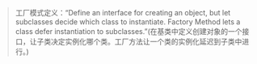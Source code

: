 > 工厂模式定义：“Define an interface for creating an object, but let subclasses decide which class to instantiate. Factory Method lets a class defer instantiation to subclasses.”(在基类中定义创建对象的一个接口，让子类决定实例化哪个类。工厂方法让一个类的实例化延迟到子类中进行。)

